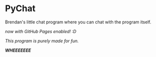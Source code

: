 # PyChat

Brendan's little chat program where you can chat with the program itself.

*now with GitHub Pages enabled! :D*

*This program is purely made for fun.*

***WHEEEEEEE***
